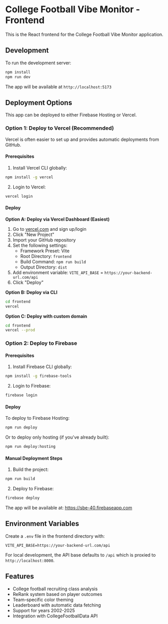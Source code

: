 # College Football Vibe Monitor - Frontend

This is the React frontend for the College Football Vibe Monitor application.

## Development

To run the development server:

```bash
npm install
npm run dev
```

The app will be available at `http://localhost:5173`

## Deployment Options

This app can be deployed to either Firebase Hosting or Vercel.

### Option 1: Deploy to Vercel (Recommended)

Vercel is often easier to set up and provides automatic deployments from GitHub.

#### Prerequisites

1. Install Vercel CLI globally:
```bash
npm install -g vercel
```

2. Login to Vercel:
```bash
vercel login
```

#### Deploy

**Option A: Deploy via Vercel Dashboard (Easiest)**
1. Go to [vercel.com](https://vercel.com) and sign up/login
2. Click "New Project"
3. Import your GitHub repository
4. Set the following settings:
   - Framework Preset: Vite
   - Root Directory: `frontend`
   - Build Command: `npm run build`
   - Output Directory: `dist`
5. Add environment variable: `VITE_API_BASE` = `https://your-backend-url.com/api`
6. Click "Deploy"

**Option B: Deploy via CLI**
```bash
cd frontend
vercel
```

**Option C: Deploy with custom domain**
```bash
cd frontend
vercel --prod
```

### Option 2: Deploy to Firebase

#### Prerequisites

1. Install Firebase CLI globally:
```bash
npm install -g firebase-tools
```

2. Login to Firebase:
```bash
firebase login
```

#### Deploy

To deploy to Firebase Hosting:

```bash
npm run deploy
```

Or to deploy only hosting (if you've already built):
```bash
npm run deploy:hosting
```

#### Manual Deployment Steps

1. Build the project:
```bash
npm run build
```

2. Deploy to Firebase:
```bash
firebase deploy
```

The app will be available at: https://sbe-40.firebaseapp.com

## Environment Variables

Create a `.env` file in the frontend directory with:

```
VITE_API_BASE=https://your-backend-url.com/api
```

For local development, the API base defaults to `/api` which is proxied to `http://localhost:8000`.

## Features

- College football recruiting class analysis
- ReRank system based on player outcomes
- Team-specific color theming
- Leaderboard with automatic data fetching
- Support for years 2002-2025
- Integration with CollegeFootballData API

